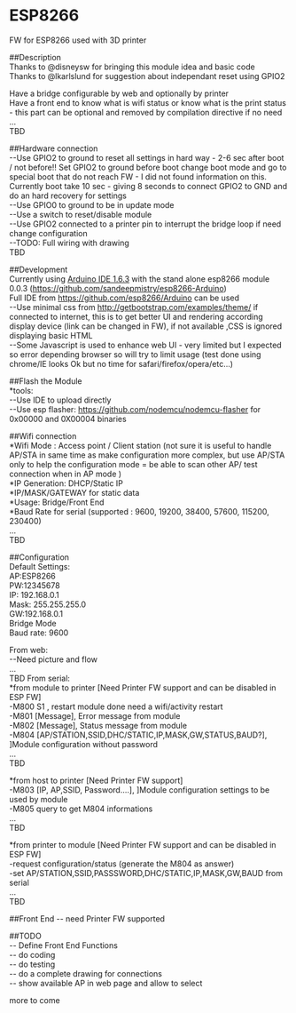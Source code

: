 # ESP8266
FW for ESP8266 used with 3D printer

##Description      
Thanks to @disneysw for bringing this module idea and basic code    
Thanks to @lkarlslund for suggestion about independant reset using GPIO2   

Have a bridge configurable by web and optionally by printer   
Have a front end to know what is wifi status or know what is the print status  - this part can be optional and removed by compilation directive if no need    
...     
TBD     

##Hardware connection       
--Use GPIO2 to ground to reset all settings in hard way - 2-6 sec after boot / not before!! Set GPIO2 to ground before boot change boot mode and go to special boot that do not reach FW - I did not found information on this. Currently boot take 10 sec - giving 8 seconds to connect GPIO2 to GND and do an hard recovery for settings   
--Use GPIO0 to ground to be in update mode   
--Use a switch to reset/disable module    
--Use GPIO2 connected to a printer pin to interrupt the bridge loop if need change configuration   
--TODO: Full wiring with drawing     
TBD         

##Development   
Currently using [Arduino IDE 1.6.3](http://arduino.cc/en/Main/Software)  with the stand alone  esp8266 module 0.0.3 (https://github.com/sandeepmistry/esp8266-Arduino)    
Full IDE from https://github.com/esp8266/Arduino can be used   
--Use minimal css from http://getbootstrap.com/examples/theme/ if connected to internet, this is to get better UI and rendering according display device (link can be changed in FW), if not available ,CSS is ignored displaying basic HTML   
--Some Javascript is used to enhance web UI - very limited but I expected so error depending browser so will try to limit usage (test done using chrome/IE looks Ok but no time for safari/firefox/opera/etc...)    

##Flash the Module    
*tools:      
--Use IDE to upload directly    
--Use esp flasher: https://github.com/nodemcu/nodemcu-flasher  for 0x00000 and 0X00004 binaries   

##Wifi connection      
*Wifi Mode : Access point / Client station    (not sure it is useful to handle AP/STA in same time as make configuration more complex, but use AP/STA only to help the configuration mode = be able to scan other AP/ test connection when in AP mode )   
*IP Generation: DHCP/Static IP      
*IP/MASK/GATEWAY for static data    
*Usage: Bridge/Front End   
*Baud Rate for serial (supported : 9600, 19200, 38400, 57600, 115200, 230400)    
...       
TBD   
    
##Configuration      
Default Settings:    
AP:ESP8266    
PW:12345678    
IP: 192.168.0.1   
Mask: 255.255.255.0   
GW:192.168.0.1    
Bridge Mode   
Baud rate: 9600    

From web:    
--Need picture and flow     
...    
TBD
From serial:    
*from module to printer   [Need Printer FW support and can be disabled in ESP FW]    
    -M800 S1 , restart module done need a wifi/activity restart      
    -M801 [Message], Error message from module      
    -M802 [Message], Status message from module        
    -M804 [AP/STATION,SSID,DHC/STATIC,IP,MASK,GW,STATUS,BAUD?], ]Module configuration without password    
    ...    
    TBD    
        
*from host to printer    [Need Printer FW support]    
    -M803 [IP, AP,SSID, Password....], ]Module configuration settings to be used  by module    
    -M805 query to get M804 informations    
    ...      
    TBD           


*from printer to module   [Need Printer FW support and can be disabled in ESP FW]   
    -request configuration/status (generate the M804 as answer)   
    -set AP/STATION,SSID,PASSSWORD,DHC/STATIC,IP,MASK,GW,BAUD from serial    
    ...    
    TBD    
 
##Front End
 -- need Printer FW supported    
 
##TODO    
-- Define Front End Functions   
-- do coding   
-- do testing   
-- do a complete drawing for connections   
-- show available AP in web page and allow to select   

more to come    
 
